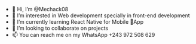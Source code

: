 - 👋 Hi, I’m @Mechack08
- 👀 I’m interested in Web development specially in front-end development 
- 🌱 I’m currently learning React Native for Mobile 📱App 
- 💞️ I’m looking to collaborate on projects
- 📫 You can reach me on my WhatsApp +243 972 508 629

<!---
Mechack08/Mechack08 is a ✨ special ✨ repository because its `README.md` (this file) appears on your GitHub profile.
You can click the Preview link to take a look at your changes.
--->
